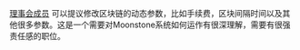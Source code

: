 [理事会成员](introduction/committee) 可以提议修改区块链的动态参数，比如手续费，区块间隔时间以及其他很多参数。这是一个需要对Moonstone系统如何运作有很深理解，需要有很强责任感的职位。